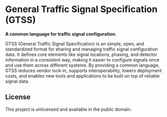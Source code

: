 # General Traffic Signal Specification (GTSS)

**A common language for traffic signal configuration.**

GTSS (General Traffic Signal Specification) is an simple, open, and standardized format for sharing and managing traffic signal configuration data. It defines core elements like signal locations, phasing, and detector information in a consistent way, making it easier to configure signals once and use them across different systems. By providing a common language, GTSS reduces vendor lock-in, supports interoperability, lowers deployment costs, and enables new tools and applications to be built on top of reliable signal data.

## License

This project is unlicensed and available in the public domain.
